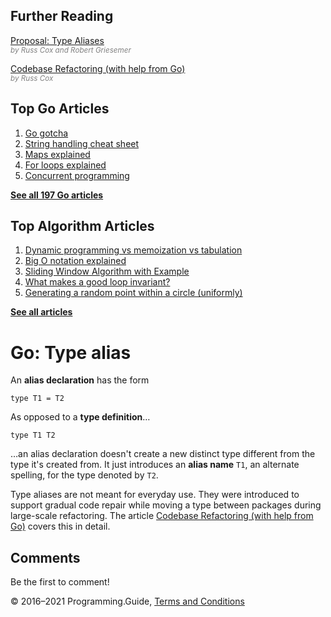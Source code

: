 <span class="underline"></span>

<span class="underline"></span>

Further Reading
---------------

[Proposal: Type Aliases](https://github.com/golang/proposal/blob/master/design/18130-type-alias.md)  
<span style="color: grey; font-style: italic; font-size: smaller">by Russ Cox and Robert Griesemer</span>

[Codebase Refactoring (with help from Go)](https://talks.golang.org/2016/refactor.article)  
<span style="color: grey; font-style: italic; font-size: smaller">by Russ Cox</span>

Top Go Articles
---------------

1.  [Go gotcha](go-gotcha.html)
2.  [String handling cheat sheet](string-functions-reference-cheat-sheet.html)
3.  [Maps explained](maps-explained.html)
4.  [For loops explained](for-loop.html)
5.  [Concurrent programming](go-concurrency-tutorial.html)

[**See all 197 Go articles**](index.html)

<span class="underline"></span>

Top Algorithm Articles
----------------------

1.  [Dynamic programming vs memoization vs tabulation](../dynamic-programming-vs-memoization-vs-tabulation.html)
2.  [Big O notation explained](../big-o-notation-explained.html)
3.  [Sliding Window Algorithm with Example](../sliding-window-example.html)
4.  [What makes a good loop invariant?](../what-makes-a-good-loop-invariant.html)
5.  [Generating a random point within a circle (uniformly)](../random-point-within-circle.html)

[**See all articles**](../index.html)

Go: Type alias
==============

An **alias declaration** has the form

    type T1 = T2

As opposed to a **type definition**…

    type T1 T2

…an alias declaration doesn't create a new distinct type different from the type it's created from. It just introduces an **alias name** `T1`, an alternate spelling, for the type denoted by `T2`.

Type aliases are not meant for everyday use. They were introduced to support gradual code repair while moving a type between packages during large-scale refactoring. The article [Codebase Refactoring (with help from Go)](https://talks.golang.org/2016/refactor.article) covers this in detail.

Comments
--------

Be the first to comment!

© 2016–2021 Programming.Guide, [Terms and Conditions](../terms-and-conditions.html)
